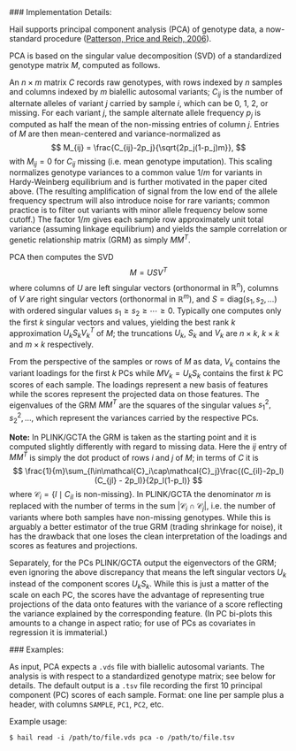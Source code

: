 <div class="cmdhead"></div>

<div class="description"></div>

<div class="synopsis"></div>

<div class="options"></div>

<div class="cmdsubsection">
### Implementation Details:

Hail supports principal component analysis (PCA) of genotype data, a now-standard procedure ([Patterson, Price and Reich, 2006](http://journals.plos.org/plosgenetics/article?id=10.1371/journal.pgen.0020190)).

PCA is based on the singular value decomposition (SVD) of a standardized genotype matrix $M$, computed as follows.

An $n\times m$ matrix $C$ records raw genotypes, with rows indexed by $n$ samples and columns indexed by $m$ bialellic autosomal variants; $C_{ij}$ is the number of alternate alleles of variant $j$ carried by sample $i$, which can be 0, 1, 2, or missing. For each variant $j$, the sample alternate allele frequency $p_j$ is computed as half the mean of the non-missing entries of column $j$. Entries of $M$ are then mean-centered and variance-normalized as
$$
M_{ij} = \frac{C_{ij}-2p_j}{\sqrt{2p_j(1-p_j)m}},
$$
with $M_{ij} = 0$ for $C_{ij}$ missing (i.e. mean genotype imputation). This scaling normalizes genotype variances to a common value $1/m$ for variants in Hardy-Weinberg equilibrium and is further motivated in the paper cited above. (The resulting amplification of signal from the low end of the allele frequency spectrum will also introduce noise for rare variants; common practice is to filter out variants with minor allele frequency below some cutoff.)  The factor $1/m$ gives each sample row approximately unit total variance (assuming linkage equilibrium) and yields the sample correlation or genetic relationship matrix (GRM) as simply $MM^T$.

PCA then computes the SVD
$$
M = USV^T
$$
where columns of $U$ are left singular vectors (orthonormal in $\mathbb{R}^n$), columns of $V$ are right singular vectors (orthonormal in $\mathbb{R}^m$), and $S=\mathrm{diag}(s_1, s_2, \ldots)$ with ordered singular values $s_1 \ge s_2 \ge \cdots \ge 0$. Typically one computes only the first $k$ singular vectors and values, yielding the best rank $k$ approximation $U_k S_k V_k^T$ of $M$; the truncations $U_k$, $S_k$ and $V_k$ are $n\times k$, $k\times k$ and $m\times k$ respectively.

From the perspective of the samples or rows of $M$ as data, $V_k$ contains the variant loadings for the first $k$ PCs while $MV_k = U_k S_k$ contains the first $k$ PC scores of each sample. The loadings represent a new basis of features while the scores represent the projected data on those features. The eigenvalues of the GRM $MM^T$ are the squares of the singular values $s_1^2, s_2^2, \ldots$, which represent the variances carried by the respective PCs.

**Note:** In PLINK/GCTA the GRM is taken as the starting point and it is computed slightly differently with regard to missing data. Here the $ij$ entry of $MM^T$ is simply the dot product of rows $i$ and $j$ of $M$; in terms of $C$ it is
$$
\frac{1}{m}\sum_{l\in\mathcal{C}_i\cap\mathcal{C}_j}\frac{(C_{il}-2p_l)(C_{jl} - 2p_l)}{2p_l(1-p_l)}
$$
where $\mathcal{C}_i = \{l\mid C_{il}\text{ is non-missing}\}$. In PLINK/GCTA the denominator $m$ is replaced with the number of terms in the sum $\lvert\mathcal{C}_i\cap\mathcal{C}_j\rvert$, i.e. the number of variants where both samples have non-missing genotypes. While this is arguably a better estimator of the true GRM (trading shrinkage for noise), it has the drawback that one loses the clean interpretation of the loadings and scores as features and projections.

Separately, for the PCs PLINK/GCTA output the eigenvectors of the GRM; even ignoring the above discrepancy that means the left singular vectors $U_k$ instead of the component scores $U_k S_k$. While this is just a matter of the scale on each PC, the scores have the advantage of representing true projections of the data onto features with the variance of a score reflecting the variance explained by the corresponding feature. (In PC bi-plots this amounts to a change in aspect ratio; for use of PCs as covariates in regression it is immaterial.)
</div>

<div class="cmdsubsection">
### Examples:

As input, PCA expects a `.vds` file with biallelic autosomal variants. The analysis is with respect to a standardized genotype matrix; see below for details. The default output is a `.tsv` file recording the first 10 principal component (PC) scores of each sample. Format: one line per sample plus a header, with columns `SAMPLE`, `PC1`, `PC2`, etc.

Example usage:
```
$ hail read -i /path/to/file.vds pca -o /path/to/file.tsv
```
</div>
